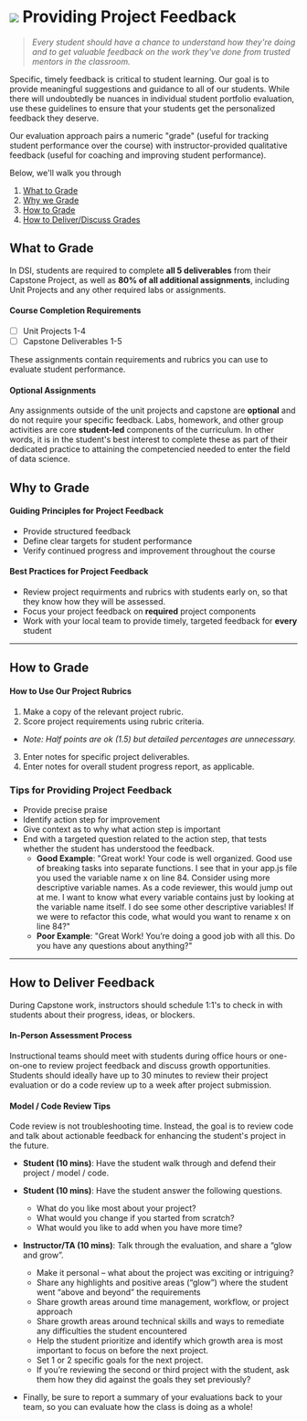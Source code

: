 # ![](https://ga-dash.s3.amazonaws.com/production/assets/logo-9f88ae6c9c3871690e33280fcf557f33.png) Providing Project Feedback
> _Every student should have a chance to understand how they're doing and to get valuable feedback on the work they've done from trusted mentors in the classroom._

Specific, timely feedback is critical to student learning. Our goal is to provide meaningful suggestions and guidance to all of our students. While there will undoubtedly be nuances in individual student portfolio evaluation, use these guidelines to ensure that your students get the personalized feedback they deserve.

Our evaluation approach pairs a numeric "grade" (useful for tracking student performance over the course) with instructor-provided qualitative feedback (useful for coaching and improving student performance).

Below, we'll walk you through

1. [What to Grade](#what)
2. [Why we Grade](#why)
3. [How to Grade](#how)
4. [How to Deliver/Discuss Grades](#feedback)



<a id='what'></a>
## What to Grade
In DSI, students are required to complete **all 5 deliverables** from their Capstone Project, as well as **80% of all additional assignments**, including Unit Projects and any other required labs or assignments. 

#### Course Completion Requirements
- [ ] Unit Projects 1-4
- [ ] Capstone Deliverables 1-5

These assignments contain requirements and rubrics you can use to evaluate student performance.

#### Optional Assignments

Any assignments outside of the unit projects and capstone are **optional** and do not require your specific feedback. Labs, homework, and other group activities are core **student-led** components of the curriculum. In other words, it is in the student's best interest to complete these as part of their dedicated practice to attaining the competencied needed to enter the field of data science.

<a id='why'></a>
## Why to Grade

#### Guiding Principles for Project Feedback

- Provide structured feedback
- Define clear targets for student performance
- Verify continued progress and improvement throughout the course

#### Best Practices for Project Feedback 

- Review project requirments and rubrics with students early on, so that they know how they will be assessed.
- Focus your project feedback on **required** project components
- Work with your local team to provide timely, targeted feedback for **every** student

---

<a id='how'></a>
## How to Grade

#### How to Use Our Project Rubrics

1. Make a copy of the relevant project rubric.
2. Score project requirements using rubric criteria.
  - _Note: Half points are ok (1.5) but detailed percentages are unnecessary._
3. Enter notes for specific project deliverables.
4. Enter notes for overall student progress report, as applicable.

### Tips for Providing Project Feedback

- Provide precise praise
- Identify action step for improvement
- Give context as to why what action step is important
- End with a targeted question related to the action step, that tests whether the student has understood the feedback.
  - **Good Example**: "Great work! Your code is well organized. Good use of breaking tasks into separate functions. I see that in your app.js file you used the variable name x on line 84. Consider using more descriptive variable names. As a code reviewer, this would jump out at me. I want to know what every variable contains just by looking at the variable name itself. I do see some other descriptive variables! If we were to refactor this code, what would you want to rename x on line 84?"
  - **Poor Example**: "Great Work! You’re doing a good job with all this. Do you have any questions about anything?"

---

<a id='feedback'></a>
## How to Deliver Feedback

During Capstone work, instructors should schedule 1:1's to check in with students about their progress, ideas, or blockers. 

#### In-Person Assessment Process

Instructional teams should meet with students during office hours or one-on-one to review project feedback and discuss growth opportunities. Students should ideally have up to 30 minutes to review their project evaluation or do a code review up to a week after project submission.

#### Model / Code Review Tips

Code review is not troubleshooting time. Instead, the goal is to review code and talk about actionable feedback for enhancing the student's project in the future.

- __Student (10 mins)__: Have the student walk through and defend their project / model / code.

- __Student (10 mins)__: Have the student answer the following questions.
  - What do you like most about your project?
  - What would you change if you started from scratch?
  - What would you like to add when you have more time?

- __Instructor/TA (10 mins)__: Talk through the evaluation, and share a “glow and grow”.
  - Make it personal – what about the project was exciting or intriguing?
  - Share any highlights and positive areas (“glow”) where the student went “above and beyond” the requirements
  - Share growth areas around time management, workflow, or project approach
  - Share growth areas around technical skills and ways to remediate any difficulties the student encountered
  - Help the student prioritize and identify which growth area is most important to focus on before the next project. 
  - Set 1 or 2 specific goals for the next project. 
  - If you’re reviewing the second or third project with the student, ask them how they did against the goals they set previously?

- Finally, be sure to report a summary of your evaluations back to your team, so you can evaluate how the class is doing as a whole!

